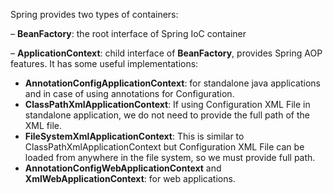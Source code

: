 Spring provides two types of containers: 

– **BeanFactory**: the root interface of Spring IoC container

– **ApplicationContext**: child interface of **BeanFactory**, provides Spring AOP features. It has some useful implementations: 

+ **AnnotationConfigApplicationContext**: for standalone java applications and in case of using annotations for Configuration. 
+ **ClassPathXmlApplicationContext**: If using Configuration XML File in standalone application, we do not need to provide the full path of the XML file. 
+ **FileSystemXmlApplicationContext**: This is similar to  ClassPathXmlApplicationContext but Configuration XML File can be loaded  from anywhere in the file system, so we must provide full path. 
+ **AnnotationConfigWebApplicationContext** and **XmlWebApplicationContext**: for web applications.

